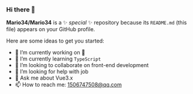 ### Hi there 👋

**Mario34/Mario34** is a ✨ _special_ ✨ repository because its `README.md` (this file) appears on your GitHub profile.

Here are some ideas to get you started:

- 🔭 I’m currently working on 🐘
- 🌱 I’m currently learning `TypeScript`
- 👯 I’m looking to collaborate on front-end development
- 🤔 I’m looking for help with job
- 💬 Ask me about Vue3.x
- 📫 How to reach me: 1506747508@qq.com
